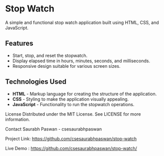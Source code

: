 # Stop Watch

A simple and functional stop watch application built using HTML, CSS, and JavaScript.

## Features

- Start, stop, and reset the stopwatch.
- Display elapsed time in hours, minutes, seconds, and milliseconds.
- Responsive design suitable for various screen sizes.

## Technologies Used

- **HTML** - Markup language for creating the structure of the application.
- **CSS** - Styling to make the application visually appealing.
- **JavaScript** - Functionality to run the stopwatch operations.

License
Distributed under the MIT License. See LICENSE for more information.

Contact
Saurabh Paswan - csesaurabhpaswan

Project Link: https://github.com/csesaurabhpaswan/stop-watch

Live Demo : https://github.com/csesaurabhpaswan/stop-watch/

